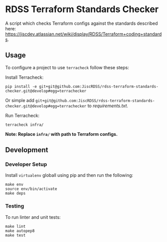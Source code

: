 # RDSS Terraform Standards Checker
A script which checks Terraform configs against the standards described here: https://jiscdev.atlassian.net/wiki/display/RDSS/Terraform+coding+standards.

## Usage

To configure a project to use `terracheck` follow these steps:

Install Terracheck:

```
pip install -e git+git@github.com:JiscRDSS/rdss-terraform-standards-checker.git@develop#egg=terrachecker
```

Or simple add `git+git@github.com:JiscRDSS/rdss-terraform-standards-checker.git@develop#egg=terrachecker` to *requirements.txt*.

Run Terracheck:

```
terracheck infra/
```

**Note: Replace `infra/` with path to Terraform configs.**

## Development

### Developer Setup

Install `virtualenv` globall using pip and then run the following:

```
make env
source env/bin/activate
make deps
```

### Testing

To run linter and unit tests:

```
make lint
make autopep8
make test
```
